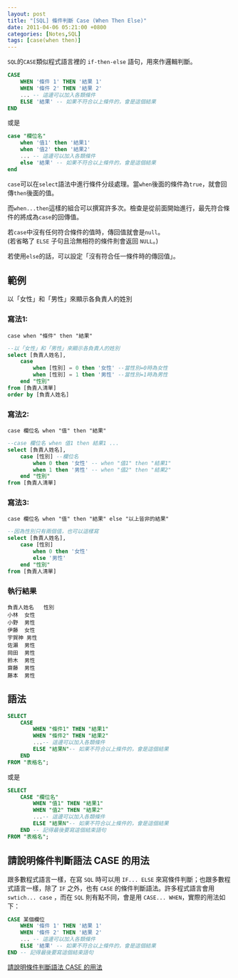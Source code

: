 ```yaml
---
layout: post
title: "[SQL] 條件判斷 Case (When Then Else)"
date: 2011-04-06 05:21:00 +0800
categories: [Notes,SQL]
tags: [case(when then)]
---
```


`SQL`的`CASE`類似程式語言裡的 `if-then-else` 語句，用來作邏輯判斷。  

```sql
CASE
    WHEN '條件 1' THEN '結果 1'
    WHEN '條件 2' THEN '結果 2'
    ... -- 這邊可以加入各類條件
    ELSE '結果' -- 如果不符合以上條件的，會是這個結果
END 
```
或是

```sql
case "欄位名"
    when '值1' then '結果1'
    when '值2' then '結果2'
    ... -- 這邊可以加入各類條件
    else '結果' -- 如果不符合以上條件的，會是這個結果
end
```

`case`可以在`select`語法中進行條件分歧處理。當`when`後面的條件為`true`，就會回傳`then`後面的值。        

而`when...then`這樣的組合可以撰寫許多次。檢查是從前面開始進行，最先符合條件的將成為`case`的回傳值。     

若`case`中沒有任何符合條件的值時，傳回值就會是`null`。  
(若省略了 `ELSE` 子句且洽無相符的條件則會返回 `NULL`。)      

若使用`else`的話，可以設定「沒有符合任一條件時的傳回值」。

## 範例

以「女性」和「男性」來顯示各負責人的姓別

### 寫法1:

`case when "條件" then "結果"`

```sql
--以「女性」和「男性」來顯示各負責人的姓別
select [負責人姓名],
    case
        when [性別] = 0 then '女性' --當性別=0時為女性
        when [性別] = 1 then '男性' --當性別=1時為男性
    end "性別"
from [負責人清單]
order by [負責人姓名]
```

### 寫法2:

`case 欄位名 when "值" then "結果"`

```sql
--case 欄位名 when 值1 then 結果1 ...
select [負責人姓名],
    case [性別] --欄位名
        when 0 then '女性' -- when "值1" then "結果1"
        when 1 then '男性' -- when "值2" then "結果2"
    end "性別"
from [負責人清單]
```

### 寫法3:

`case 欄位名 when "值" then "結果" else "以上皆非的結果"`

```sql
--因為性別只有兩個值，也可以這樣寫
select [負責人姓名],
    case [性別]
        when 0 then '女性'
        else '男性'
    end "性別"
from [負責人清單]
```

### 執行結果

```
負責人姓名	性別
小林	女性
小野	男性
伊藤	女性
宇賀神	男性
佐瀨	男性
岡田	男性
鈴木	男性
齋藤	男性
藤本	男性
```


## 語法

```sql
SELECT 
    CASE
        WHEN "條件1" THEN "結果1"
        WHEN "條件2" THEN "結果2"
        ...-- 這邊可以加入各類條件
        ELSE "結果N"-- 如果不符合以上條件的，會是這個結果
    END
FROM "表格名";
```
或是

```sql
SELECT 
    CASE "欄位名"
        WHEN "值1" THEN "結果1"
        WHEN "值2" THEN "結果2"
        ...-- 這邊可以加入各類條件
        ELSE "結果N"-- 如果不符合以上條件的，會是這個結果
    END -- 記得最後要寫這個結束語句
FROM "表格名";
```


## 請說明條件判斷語法 CASE 的用法

跟多數程式語言一樣，在寫 `SQL` 時可以用 `IF... ELSE` 來寫條件判斷；也跟多數程式語言一樣，除了 `IF` 之外，也有 `CASE` 的條件判斷語法。許多程式語言會用 `swtich... case` ，而在 `SQL` 則有點不同，會是用 `CASE... WHEN`，實際的用法如下：

```sql
CASE 某個欄位
    WHEN '條件 1' THEN '結果 1'
    WHEN '條件 2' THEN '結果 2'
    ... -- 這邊可以加入各類條件
    ELSE '結果' -- 如果不符合以上條件的，會是這個結果
END -- 記得最後要寫這個結束語句
```

[請說明條件判斷語法 CASE 的用法](https://www.explainthis.io/zh-hant/swe/sql-case)